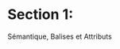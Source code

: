 <div relative mt--10 w-full h-full flex="~ col justify-center items-center">
    <div>
        <h1 font-mono text-gradient-html text-5xl>Section 1:</h1>
        <p font-sans text-end>Sémantique, Balises et Attributs</p>
    </div>
</div>